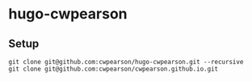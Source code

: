 # hugo-cwpearson

## Setup

    git clone git@github.com:cwpearson/hugo-cwpearson.git --recursive
    git clone git@github.com:cwpearson/cwpearson.github.io.git


